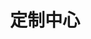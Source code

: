 ---
title: "定制中心"
menu:
  main:
    name: "定制中心"
    weight: 6
page_description: |
  ## 专业定制服务

  我们提供专业的工业设备定制服务，根据您的具体需求，为您量身打造最适合的解决方案。

  - 专业的技术团队
  - 丰富的行业经验
  - 完善的服务体系
  - 可靠的品质保证

request_list_title: "定制需求列表"
--- 